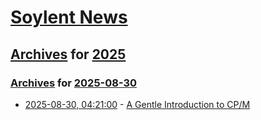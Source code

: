 # [Soylent News](../../../README.md)

## [Archives](../../index.md) for [2025](../index.md)

### [Archives](../../index.md) for [2025-08-30](index.md)

* [2025-08-30, 04:21:00](https://soylentnews.org/article.pl?sid=25/08/29/0523215&from=rss) - [A Gentle Introduction to CP/M](https://soylentnews.org/article.pl?sid=25/08/29/0523215&from=rss)
